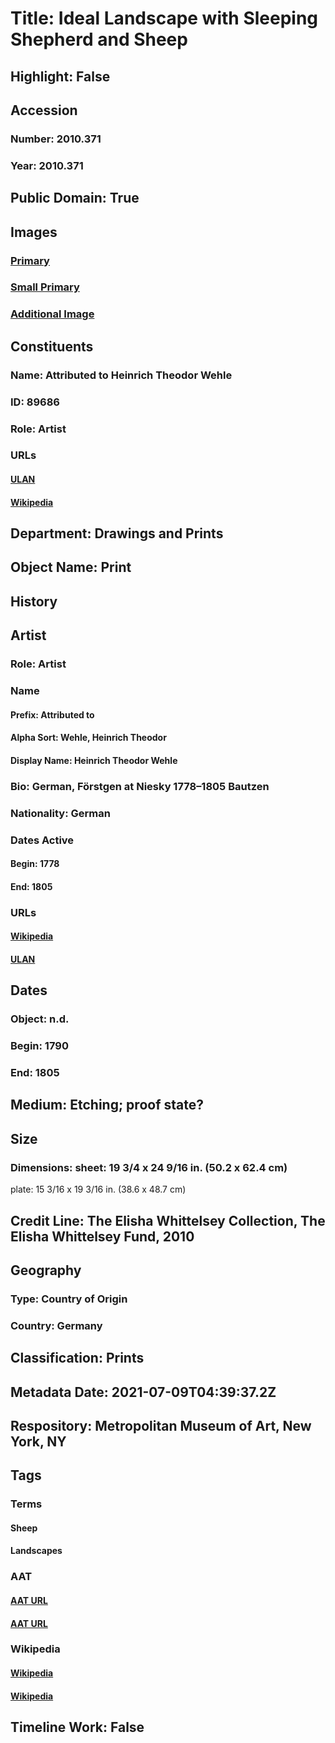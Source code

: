 # Title: Ideal Landscape with Sleeping Shepherd and Sheep
## Highlight: False
## Accession
### Number: 2010.371
### Year: 2010.371
## Public Domain: True
## Images
### [Primary](https://images.metmuseum.org/CRDImages/dp/original/DP821163.jpg)
### [Small Primary](https://images.metmuseum.org/CRDImages/dp/web-large/DP821163.jpg)
### [Additional Image](https://images.metmuseum.org/CRDImages/dp/original/DP821164.jpg)
## Constituents
### Name: Attributed to Heinrich Theodor Wehle
### ID: 89686
### Role: Artist
### URLs
#### [ULAN](http://vocab.getty.edu/page/ulan/500000147)
#### [Wikipedia](https://www.wikidata.org/wiki/Q1599037)
## Department: Drawings and Prints
## Object Name: Print
## History
## Artist
### Role: Artist
### Name
#### Prefix: Attributed to
#### Alpha Sort: Wehle, Heinrich Theodor
#### Display Name: Heinrich Theodor Wehle
### Bio: German, Förstgen at Niesky 1778–1805 Bautzen
### Nationality: German
### Dates Active
#### Begin: 1778
#### End: 1805
### URLs
#### [Wikipedia](https://www.wikidata.org/wiki/Q1599037)
#### [ULAN](http://vocab.getty.edu/page/ulan/500000147)
## Dates
### Object: n.d.
### Begin: 1790
### End: 1805
## Medium: Etching; proof state?
## Size
### Dimensions: sheet: 19 3/4 x 24 9/16 in. (50.2 x 62.4 cm)
plate: 15 3/16 x 19 3/16 in. (38.6 x 48.7 cm)
## Credit Line: The Elisha Whittelsey Collection, The Elisha Whittelsey Fund, 2010
## Geography
### Type: Country of Origin
### Country: Germany
## Classification: Prints
## Metadata Date: 2021-07-09T04:39:37.2Z
## Respository: Metropolitan Museum of Art, New York, NY
## Tags
### Terms
#### Sheep
#### Landscapes
### AAT
#### [AAT URL](http://vocab.getty.edu/page/aat/300250284)
#### [AAT URL](http://vocab.getty.edu/page/aat/300132294)
### Wikipedia
#### [Wikipedia]()
#### [Wikipedia]()
## Timeline Work: False